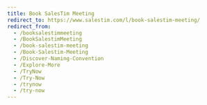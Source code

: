 ```yaml
---
title: Book SalesTim Meeting
redirect_to: https://www.salestim.com/l/book-salestim-meeting/
redirect_from:
  - /booksalestimmeeting
  - /BookSalestimMeeting
  - /book-salestim-meeting
  - /Book-Salestim-Meeting
  - /Discover-Naming-Convention
  - /Explore-More
  - /TryNow
  - /Try-Now
  - /trynow
  - /try-now
---
```

